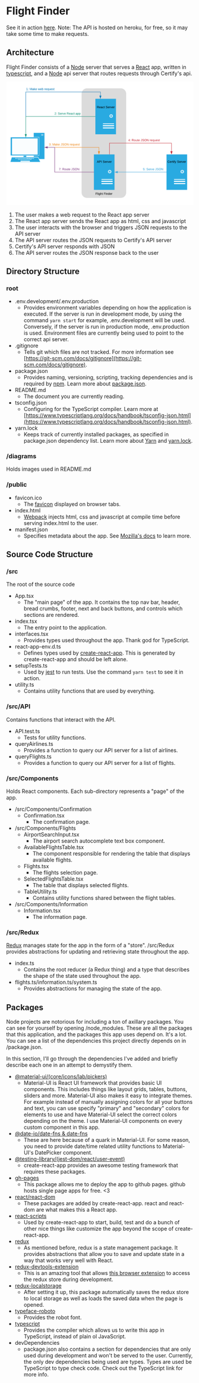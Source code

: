 # Flight Finder

See it in action [here](https://FritzJay.github.io/flight-finder).
Note: The API is hosted on heroku, for free, so it may take some time to make requests.

## Architecture

Flight Finder consists of a [Node](https://nodejs.org/en/) server that serves a [React](https://reactjs.org/) app, written in [typescript](https://www.typescriptlang.org/), and a [Node](https://nodejs.org/en/) api server that routes requests through Certify's api.

![Description of the application's architecture](diagrams/architecture.png?raw=true "Application Architecture")

1. The user makes a web request to the React app server
2. The React app server sends the React app as html, css and javascript
3. The user interacts with the browser and triggers JSON requests to the API server
4. The API server routes the JSON requests to Certify's API server
5. Certify's API server responds with JSON
6. The API server routes the JSON response back to the user

## Directory Structure

### root

- .env.development/.env.production
  - Provides environment variables depending on how the application is executed. If the server is run in development mode, by using the command `yarn start` for example, .env.development will be used. Conversely, if the server is run in production mode, .env.production is used. Environment files are currently being used to point to the correct api server.
- .gitignore
  - Tells git which files are not tracked. For more information see [https://git-scm.com/docs/gitignore](https://git-scm.com/docs/gitignore).
- package.json
  - Provides naming, versioning, scripting, tracking dependencies and is required by [npm](https://www.npmjs.com/). Learn more about [package.json](https://docs.npmjs.com/files/package.json).
- README.md
  - The document you are currently reading.
- tsconfig.json
  - Configuring for the TypeScript compiler. Learn more at [https://www.typescriptlang.org/docs/handbook/tsconfig-json.html](https://www.typescriptlang.org/docs/handbook/tsconfig-json.html).
- yarn.lock
  - Keeps track of currently installed packages, as specified in package.json dependency list. Learn more about [Yarn](https://classic.yarnpkg.com/lang/en/) and [yarn.lock](https://classic.yarnpkg.com/en/docs/yarn-lock/).

### /diagrams

Holds images used in README.md

### /public

- favicon.ico
  - The [favicon](https://en.wikipedia.org/wiki/Favicon) displayed on browser tabs.
- index.html
  - [Webpack](https://webpack.js.org/) injects html, css and javascript at compile time before serving index.html to the user.
- manifest.json
  - Specifies metadata about the app. See [Mozilla's docs](https://developer.mozilla.org/en-US/docs/Mozilla/Add-ons/WebExtensions/manifest.json) to learn more.

## Source Code Structure

### /src

The root of the source code

- App.tsx
  - The "main page" of the app. It contains the top nav bar, header, bread crumbs, footer, next and back buttons, and controls which sections are rendered.
- index.tsx
  - The entry point to the application.
- interfaces.tsx
  - Provides types used throughout the app. Thank god for TypeScript.
- react-app-env.d.ts
  - Defines types used by [create-react-app](https://github.com/facebook/create-react-app). This is generated by create-react-app and should be left alone.
- setupTests.ts
  - Used by [jest](https://jestjs.io/) to run tests. Use the command `yarn test` to see it in action.
- utility.ts
  - Contains utility functions that are used by everything.

### /src/API

Contains functions that interact with the API.

- API.test.ts
  - Tests for utility functions.
- queryAirlines.ts
  - Provides a function to query our API server for a list of airlines.
- queryFlights.ts
  - Provides a function to query our API server for a list of flights.

### /src/Components

Holds React components. Each sub-directory represents a "page" of the app.

- /src/Components/Confirmation
  - Confirmation.tsx
    - The confirmation page.
- /src/Components/Flights
  - AirportSearchInput.tsx
    - The airport search autocomplete text box component.
  - AvailableFlightsTable.tsx
    - The component responsible for rendering the table that displays available flights.
  - Flights.tsx
    - The flights selection page.
  - SelectedFlightsTable.tsx
    - The table that displays selected flights.
  - TableUtility.ts
    - Contains utility functions shared between the flight tables.
- /src/Components/Information
  - Information.tsx
    - The information page.

### /src/Redux

[Redux](https://redux.js.org/) manages state for the app in the form of a "store". /src/Redux provides abstractions for updating and retrieving state throughout the app.

- index.ts
  - Contains the root reducer (a Redux thing) and a type that describes the shape of the state used throughout the app.
- flights.ts/information.ts/system.ts
  - Provides abstractions for managing the state of the app.

## Packages

Node projects are notorious for including a ton of axillary packages. You can see for yourself by opening /node_modules. These are all the packages that this application, and the packages this app uses depend on. It's a lot. You can see a list of the dependencies this project directly depends on in /package.json.

In this section, I'll go through the dependencies I've added and briefly describe each one in an attempt to demystify them.

- [@material-ui/(core/icons/lab/pickers)](https://material-ui.com/)
  - Material-UI is React UI framework that provides basic UI components. This includes things like layout grids, tables, buttons, sliders and more. Material-UI also makes it easy to integrate themes. For example instead of manually assigning colors for all your buttons and text, you can use specify "primary" and "secondary" colors for elements to use and have Material-UI select the correct colors depending on the theme. I use Material-UI components on every custom component in this app.
- [@date-io/date-fns & date-fns](https://github.com/dmtrKovalenko/date-io)
  - These are here because of a quark in Material-UI. For some reason, you need to provide date/time related utility functions to Material-UI's DatePicker component.
- [@testing-library/(jest-dom/react/user-event)](https://testing-library.com/)
  - create-react-app provides an awesome testing framework that requires these packages.
- [gh-pages](https://pages.github.com/)
  - This package allows me to deploy the app to github pages. github hosts single page apps for free. <3
- [react/react-dom](https://reactjs.org/)
  - These packages are added by create-react-app. react and react-dom are what makes this a React app.
- [react-scripts](https://github.com/facebook/create-react-app)
  - Used by create-react-app to start, build, test and do a bunch of other nice things like customize the app beyond the scope of create-react-app.
- [redux](https://redux.js.org/)
  - As mentioned before, redux is a state management package. It provides abstractions that allow you to save and update state in a way that works very well with React.
- [redux-devtools-extension](https://github.com/reduxjs/redux-devtools)
  - This is an amazing tool that allows [this browser extension](https://chrome.google.com/webstore/detail/redux-devtools/lmhkpmbekcpmknklioeibfkpmmfibljd) to access the redux store during development.
- [redux-localstorage](https://github.com/elgerlambert/redux-localstorage)
  - After setting it up, this package automatically saves the redux store to local storage as well as loads the saved data when the page is opened.
- [typeface-roboto](https://github.com/KyleAMathews/typefaces/tree/master/packages/roboto)
  - Provides the robot font.
- [typescript](https://www.typescriptlang.org/)
  - Provides the compiler which allows us to write this app in TypeScript, instead of plain ol JavaScript.
- devDependencies
  - package.json also contains a section for dependencies that are only used during development and won't be served to the user. Currently, the only dev dependencies being used are types. Types are used be TypeScript to type check code. Check out the TypeScript link for more info.
